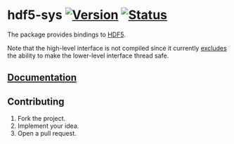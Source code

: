 # hdf5-sys [![Version][version-img]][version-url] [![Status][status-img]][status-url]

The package provides bindings to [HDF5][1].

Note that the high-level interface is not compiled since it currently
[excludes][2] the ability to make the lower-level interface thread safe.

## [Documentation][doc]

## Contributing

1. Fork the project.
2. Implement your idea.
3. Open a pull request.

[1]: http://www.hdfgroup.org/HDF5
[2]: https://github.com/copies/hdf5/blob/v1.8.16/configure.ac#L1391

[version-img]: https://img.shields.io/crates/v/hdf5-sys.svg
[version-url]: https://crates.io/crates/hdf5-sys
[status-img]: https://travis-ci.org/stainless-steel/hdf5-sys.svg?branch=master
[status-url]: https://travis-ci.org/stainless-steel/hdf5-sys
[doc]: https://stainless-steel.github.io/hdf5-sys
